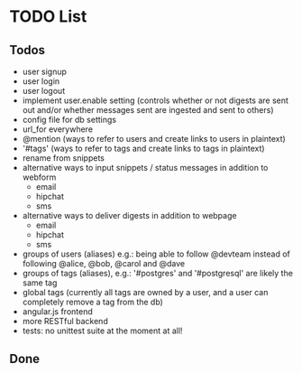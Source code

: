 # TODO List

## Todos
 
 - user signup
 - user login
 - user logout
 - implement user.enable setting (controls whether or not digests are sent out and/or whether messages sent are ingested
   and sent to others)
 - config file for db settings
 - url_for everywhere
 - @mention (ways to refer to users and create links to users in plaintext)
 - '#tags' (ways to refer to tags and create links to tags in plaintext)
 - rename from snippets
 - alternative ways to input snippets / status messages in addition to webform
   + email
   + hipchat
   + sms
 - alternative ways to deliver digests in addition to webpage
   + email
   + hipchat
   + sms
 - groups of users (aliases) e.g.: being able to follow @devteam instead of following @alice, @bob, @carol and @dave
 - groups of tags (aliases), e.g.: '#postgres' and '#postgresql' are likely the same tag 
 - global tags (currently all tags are owned by a user, and a user can completely remove a tag from the db)
 - angular.js frontend
 - more RESTful backend
 - tests: no unittest suite at the moment at all!  

## Done